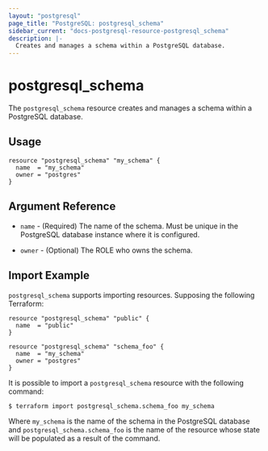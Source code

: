 ```yaml
---
layout: "postgresql"
page_title: "PostgreSQL: postgresql_schema"
sidebar_current: "docs-postgresql-resource-postgresql_schema"
description: |-
  Creates and manages a schema within a PostgreSQL database.
---
```


# postgresql\_schema

The ``postgresql_schema`` resource creates and manages a schema within a
PostgreSQL database.


## Usage

```
resource "postgresql_schema" "my_schema" {
  name  = "my_schema"
  owner = "postgres"
}
```

## Argument Reference

* `name` - (Required) The name of the schema. Must be unique in the PostgreSQL
  database instance where it is configured.

* `owner` - (Optional) The ROLE who owns the schema.

## Import Example

`postgresql_schema` supports importing resources.  Supposing the following
Terraform:

```
resource "postgresql_schema" "public" {
  name  = "public"
}

resource "postgresql_schema" "schema_foo" {
  name  = "my_schema"
  owner = "postgres"
}
```

It is possible to import a `postgresql_schema` resource with the following
command:

```
$ terraform import postgresql_schema.schema_foo my_schema
```

Where `my_schema` is the name of the schema in the PostgreSQL database and
`postgresql_schema.schema_foo` is the name of the resource whose state will be
populated as a result of the command.
